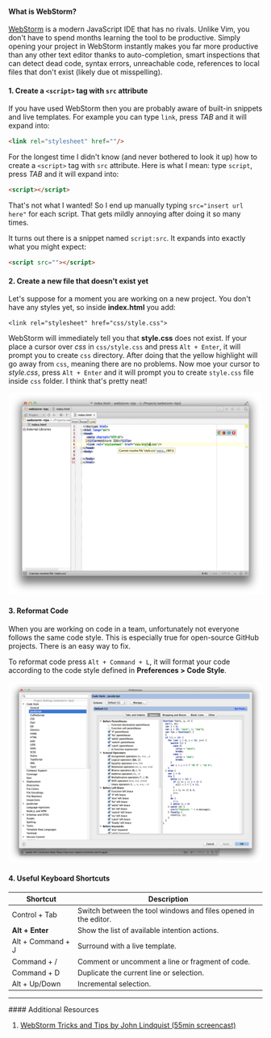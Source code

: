 #### What is WebStorm?

[WebStorm](http://www.jetbrains.com/webstorm/) is a modern JavaScript IDE that has
no rivals. Unlike Vim, you don't have to spend months learning the tool to be
productive. Simply opening your project in WebStorm instantly makes you far
more productive than any other text editor thanks to auto-completion,
smart inspections that can detect dead code, syntax errors, unreachable code,
references to local files that don't exist (likely due ot misspelling).


#### 1. Create a `<script>` tag with `src` attribute
If you have used WebStorm then you are probably aware of built-in snippets and
live templates. For example you can type `link`, press *TAB* and it will expand into:

```html
<link rel="stylesheet" href=""/>
```

For the longest time I didn't know (and never bothered to look it up) how to create
a `<script>` tag with `src` attribute. Here is what I mean: type `script`, press *TAB* and
it will expand into:

```html
<script></script>
```

That's not what I wanted! So I end up manually typing `src="insert url here"` for
each script. That gets mildly annoying after doing it so many times.

It turns out there is a snippet named `script:src`. It expands into exactly
what you might expect:

```html
<script src=""></script>
```

#### 2. Create a new file that doesn't exist yet
Let's suppose for a moment you are working on a new project. You don't have any
styles yet, so inside **index.html** you add:

```
<link rel="stylesheet" href="css/style.css">
```

WebStorm will immediately tell you that **style.css** does not exist. If your place
a cursor over *css* in `css/style.css` and press `Alt + Enter`, it will prompt
you to create `css` directory. After doing that the yellow highlight will go away from
`css`, meaning there are no problems. Now moe your cursor to *style.css*, press
`Alt + Enter` and it will prompt you to create `style.css` file inside `css` folder.
I think that's pretty neat!

![](images/general/webstorm-ide-tips-1.png)

#### 3. Reformat Code

When you are working on code in a team, unfortunately not everyone follows the
same code style. This is especially true for open-source GitHub projects. There
is an easy way to fix.


To reformat code press `Alt + Command + L`, it will format your code according to
the code style defined in **Preferences > Code Style**.

![](images/general/webstorm-ide-tips-2.png)

#### 4. Useful Keyboard Shortcuts

<table class="table table-hover table-condensed">
  <thead>
    <tr class="inverse">
      <th>Shortcut</th>
      <th>Description</th>
    </tr>
  </thead>
  <tbody>
    <tr>
      <td>Control + Tab</td>
      <td>Switch between the tool windows and files opened in the editor.</td>
    </tr>
    <tr>
      <td><strong>Alt + Enter</strong></td>
      <td>Show the list of available intention actions.</td>
    </tr>
    <tr>
      <td>Alt + Command + J</td>
      <td>Surround with a live template.</td>
    </tr>
    <tr>
      <td>Command + /</td>
      <td>Comment or uncomment a line or fragment of code.</td>
    </tr>
    <tr>
      <td>Command + D</td>
      <td>Duplicate the current line or selection.</td>
    </tr>
    <tr>
      <td>Alt + Up/Down</td>
      <td>Incremental selection.</td>
    </tr>
  </tbody>
</table>

<hr>
#### <i class="fa fa-lightbulb-o text-danger"></i> Additional Resources

1. [WebStorm Tricks and Tips by John Lindquist (55min screencast)](https://www.youtube.com/watch?v=leKbqNpgoNQ)

